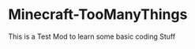 Minecraft-TooManyThings
=======================

This is a Test Mod to learn some basic coding Stuff
